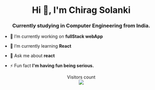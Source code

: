 <h1 align="center">Hi 👋, I'm Chirag Solanki</h1>
<h3 align="center">Currently studying in Computer Engineering from India.</h3>

- 🔭 I’m currently working on **fullStack webApp**

- 🌱 I’m currently learning **React**

- 💬 Ask me about **react**

- ⚡ Fun fact **I'm having fun being serious.**


<p align="center"> 
  Visitors count<br>
  <img src="https://profile-counter.glitch.me/chiragO9/count.svg" />
</p>
<!---
chiragO9/chiragO9 is a ✨ special ✨ repository because its `README.md` (this file) appears on your GitHub profile.
You can click the Preview link to take a look at your changes.
--->
